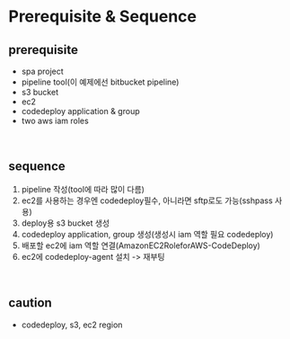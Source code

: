 # Prerequisite & Sequence

## prerequisite
- spa project
- pipeline tool(이 예제에선 bitbucket pipeline)
- s3 bucket
- ec2
- codedeploy application & group
- two aws iam roles
 
<br/>

## sequence
1. pipeline 작성(tool에 따라 많이 다름)
2. ec2를 사용하는 경우엔 codedeploy필수, 아니라면 sftp로도 가능(sshpass 사용)
3. deploy용 s3 bucket 생성
4. codedeploy application, group 생성(생성시 iam 역할 필요 codedeploy)
5. 배포할 ec2에 iam 역할 연결(AmazonEC2RoleforAWS-CodeDeploy)
6. ec2에 codedeploy-agent 설치 -> 재부팅

<br/>

## caution
- codedeploy, s3, ec2 region